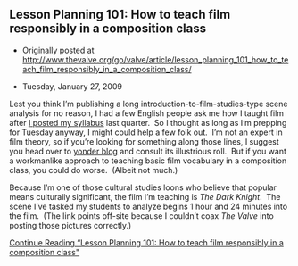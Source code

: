 ## Lesson Planning 101: How to teach film responsibly in a composition class

 * Originally posted at http://www.thevalve.org/go/valve/article/lesson_planning_101_how_to_teach_film_responsibly_in_a_composition_class/

* Tuesday, January 27, 2009 

Lest you think I’m publishing a long introduction-to-film-studies-type scene analysis for no reason, I had a few English people ask me how I taught film after [I posted my syllabus](http://www.thevalve.org/go/valve/article/my/) last quarter.  So I thought as long as I’m prepping for Tuesday anyway, I might could help a few folk out.  I’m not an expert in film theory, so if you’re looking for something along those lines, I suggest you head over to [yonder blog](http://chutry.wordherders.net/wp/) and consult its illustrious roll.  But if you want a workmanlike approach to teaching basic film vocabulary in a composition class, you could do worse.  (Albeit not much.)

Because I’m one of those cultural studies loons who believe that popular means culturally significant, the film I’m teaching is _The Dark Knight_.  The scene I’ve tasked my students to analyze begins 1 hour and 24 minutes into the film.  (The link points off-site because I couldn’t coax _The Valve_ into posting those pictures correctly.)

[Continue Reading “Lesson Planning 101: How to teach film responsibly in a composition class"](http://acephalous.typepad.com/acephalous/2009/01/dark-knight-scene-analysis.html#more)

